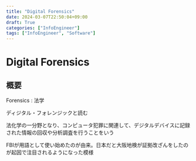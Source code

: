 ```yaml
---
title: "Digital Forensics"
date: 2024-03-07T22:50:04+09:00
draft: True
categories: ["InfoEngineer"]
tags: ["InfoEngineer", "Software"]
---
```

# Digital Forensics

## 概要

Forensics : 法学

ディジタル・フォレンジックと読む  

法化学の一分野となり、コンピュータ犯罪に関連して、デジタルデバイスに記録された情報の回収や分析調査を行うことをいう

FBIが用語として使い始めたのが由来。日本だと大阪地検が証拠改ざんをしたのが起因で注目されるようになった模様